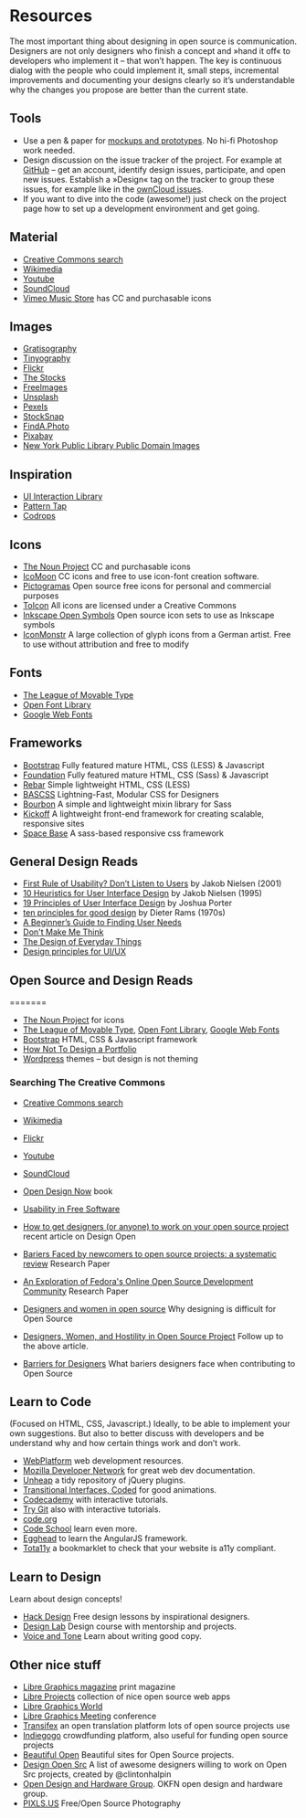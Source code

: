 # Resources

The most important thing about designing in open source is communication. Designers are not only designers who finish a concept and »hand it off« to developers who implement it – that won’t happen. The key is continuous dialog with the people who could implement it, small steps, incremental improvements and documenting your designs clearly so it’s understandable why the changes you propose are better than the current state.


## Tools
* Use a pen & paper for [mockups and prototypes](http://alistapart.com/article/paperprototyping). No hi-fi Photoshop work needed.
* Design discussion on the issue tracker of the project. For example at [GitHub](http://github.com) – get an account, identify design issues, participate, and open new issues. Establish a »Design« tag on the tracker to group these issues, for example like in the [ownCloud issues](https://github.com/owncloud/core/issues?labels=Design).
* If you want to dive into the code (awesome!) just check on the project page how to set up a development environment and get going.


## Material
* [Creative Commons search](http://search.creativecommons.org)
* [Wikimedia](https://commons.wikimedia.org/wiki/Main_Page)
* [Youtube](https://www.youtube.com/creativecommons)
* [SoundCloud](http://soundcloud.com/creativecommons)
* [Vimeo Music Store](https://vimeo.com/musicstore) has CC and purchasable icons


## Images
* [Gratisography](http://www.gratisography.com/)
* [Tinyography](http://www.tinyography.com/)
* [Flickr](https://flickr.com/creativecommons/)
* [The Stocks](http://thestocks.im/)
* [FreeImages](http://www.freeimages.com/)
* [Unsplash](https://unsplash.com/)
* [Pexels](http://www.pexels.com/)
* [StockSnap](https://stocksnap.io/)
* [FindA.Photo](http://finda.photo/)
* [Pixabay](http://pixabay.com/)
* [New York Public Library Public Domain Images](http://www.nypl.org/research/collections/digital-collections/public-domain?hspace=331354)


## Inspiration
* [UI Interaction Library](http://useyourinterface.com/)
* [Pattern Tap](http://patterntap.com/)
* [Codrops](http://tympanus.net/codrops/)


## Icons
* [The Noun Project](http://thenounproject.com) CC and purchasable icons
* [IcoMoon](http://icomoon.io/) CC icons and free to use icon-font creation software.
* [Pictogramas](http://github.com/adrianmg/pictogramas) Open source free icons for personal and commercial purposes
* [ToIcon](http://www.toicon.com/) All icons are licensed under a Creative Commons
* [Inkscape Open Symbols](https://github.com/Xaviju/inkscape-open-symbols) Open source icon sets to use as Inkscape symbols
* [IconMonstr](http://iconmonstr.com/) A large collection of glyph icons from a German artist. Free to use without attribution and free to modify


## Fonts
* [The League of Movable Type](https://www.theleagueofmoveabletype.com/)
* [Open Font Library](http://openfontlibrary.org)
* [Google Web Fonts](http://google.com/fonts)


## Frameworks
* [Bootstrap](http://getbootstrap.com) Fully featured mature HTML, CSS (LESS) & Javascript
* [Foundation](http://foundation.zurb.com) Fully featured mature HTML, CSS (Sass) & Javascript
* [Rebar](http://github.com/brennannovak/rebar) Simple lightweight HTML, CSS (LESS)
* [BASCSS](http://www.basscss.com/) Lightning-Fast, Modular CSS for Designers
* [Bourbon](http://bourbon.io/) A simple and lightweight mixin library for Sass
* [Kickoff](http://tmwagency.github.io/kickoff/) A lightweight front-end framework for creating scalable, responsive sites
* [Space Base](http://spacebase.space150.com/) A sass-based responsive css framework


## General Design Reads
* [First Rule of Usability? Don’t Listen to Users](http://www.nngroup.com/articles/first-rule-of-usability-dont-listen-to-users/) by Jakob Nielsen (2001)
* [10 Heuristics for User Interface Design](http://www.nngroup.com/articles/ten-usability-heuristics/) by Jakob Nielsen (1995)
* [19 Principles of User Interface Design](http://bokardo.com/principles-of-user-interface-design/) by Joshua Porter
* [ten principles for good design](https://www.vitsoe.com/gb/about/good-design) by Dieter Rams (1970s)
* [A Beginner’s Guide to Finding User Needs](http://jdittrich.github.io/userNeedResearchBook/)
* [Don't Make Me Think](http://www.amazon.com/Dont-Make-Me-Think-Usability/dp/0321344758/ref=sr_1_1?s=books&ie=UTF8&qid=1371607999&sr=1-1&keywords=don%27t+make+me+think)
* [The Design of Everyday Things](http://www.amazon.com/Design-Everyday-Things-Donald-Norman/dp/0465067107/ref=sr_1_1?s=books&ie=UTF8&qid=1371607869&sr=1-1&keywords=the+design+of+everyday+things)
* [Design principles for UI/UX](http://learndesignprinciples.com/)

## Open Source and Design Reads
=======
* [The Noun Project](http://thenounproject.com) for icons
* [The League of Movable Type](https://www.theleagueofmoveabletype.com/), [Open Font Library](http://openfontlibrary.org), [Google Web Fonts](http://google.com/fonts)
* [Bootstrap](http://getbootstrap.com) HTML, CSS & Javascript framework
* [How Not To Design a Portfolio](http://www.alexcornell.com/the-worst-portfolio-ever/)
* [Wordpress](http://wordpress.org) themes – but design is not theming
### Searching The Creative Commons
* [Creative Commons search](http://search.creativecommons.org)
* [Wikimedia](https://commons.wikimedia.org/wiki/Main_Page)
* [Flickr](https://flickr.com/creativecommons/)
* [Youtube](https://www.youtube.com/creativecommons)
* [SoundCloud](http://soundcloud.com/creativecommons)

* [Open Design Now](http://opendesignnow.org/) book
* [Usability in Free Software](http://jancborchardt.net/usability-in-free-software)
* [How to get designers (or anyone) to work on your open source project](http://designopen.org/articles/import-designers/) recent article on Design Open
* [Bariers Faced by newcomers to open source projects: a systematic review](http://www.academia.edu/6537077/Barriers_faced_by_newcomers_to_open_source_projects_a_systematic_review) Research Paper
* [An Exploration of Fedora's Online Open Source Development Community](https://www.academia.edu/4303779/An_Exploration_of_Fedora_s_Online_Open_Source_Development_Community) Research Paper
* [Designers and women in open source](http://old.vi.to/designers-and-women-in-open-source.html) Why designing is difficult for Open Source
* [Designers, Women, and Hostility in Open Source Project](http://smarterware.org/7550/designers-women-and-hostility-in-open-source) Follow up to the above article.
* [Barriers for Designers](http://designopen.org/articles/barriers-for-designers/) What bariers designers face when contributing to Open Source

## Learn to Code
(Focused on HTML, CSS, Javascript.) Ideally, to be able to implement your own suggestions. But also to better discuss with developers and be understand why and how certain things work and don’t work.

* [WebPlatform](http://www.webplatform.org/) web development resources.
* [Mozilla Developer Network](https://developer.mozilla.org/) for great web dev documentation.
* [Unheap](http://www.unheap.com/) a tidy repository of jQuery plugins.
* [Transitional Interfaces, Coded](http://css-tricks.com/transitional-interfaces-coded/) for good animations.
* [Codecademy](http://www.codecademy.com/) with interactive tutorials.
* [Try Git](http://try.github.io/) also with interactive tutorials.
* [code.org](http://code.org/)
* [Code School](https://www.codeschool.com/) learn even more.
* [Egghead](http://egghead.io/) to learn the AngularJS framework.
* [Tota11y](https://github.com/Khan/tota11y) a bookmarklet to check that your website is a11y compliant.


## Learn to Design
Learn about design concepts!

* [Hack Design](https://hackdesign.org/) Free design lessons by inspirational designers.
* [Design Lab](http://trydesignlab.com/) Design course with mentorship and projects.
* [Voice and Tone](http://voiceandtone.com/) Learn about writing good copy.


## Other nice stuff
* [Libre Graphics magazine](http://libregraphicsmag.com/) print magazine
* [Libre Projects](http://libreprojects.net) collection of nice open source web apps
* [Libre Graphics World](http://libregraphicsworld.org/)
* [Libre Graphics Meeting](http://libregraphicsmeeting.org/) conference
* [Transifex](https://www.transifex.com/connect/projects/) an open translation platform lots of open source projects use
* [Indiegogo](http://www.indiegogo.com/) crowdfunding platform, also useful for funding open source projects
* [Beautiful Open](http://beautifulopen.com) Beautiful sites for Open Source projects.
* [Design Open Src](http://designopensrc.com/index.html#/) A list of awesome designers willing to work on Open Src projects, created by @clintonhalpin
* [Open Design and Hardware Group](http://design.okfn.org/). OKFN open design and hardware group.
* [PIXLS.US](https://pixls.us) Free/Open Source Photography

